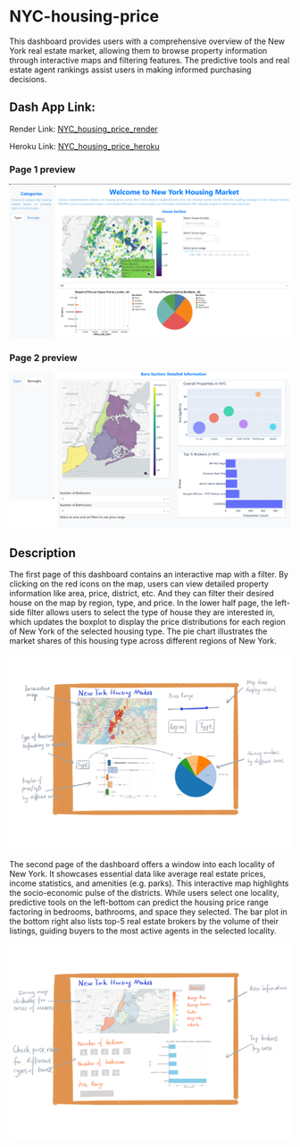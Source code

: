 # NYC-housing-price

This dashboard provides users with a comprehensive overview of the New York real estate market, allowing them to browse property information through interactive maps and filtering features. The predictive tools and real estate agent rankings assist users in making informed purchasing decisions.

## Dash App Link:

Render Link: [NYC_housing_price_render](https://ncy-housing-price.onrender.com/)

Heroku Link: [NYC_housing_price_heroku](https://nyc-b429e9209531.herokuapp.com/)

### Page 1 preview

![NYC sketch 1](https://github.com/erinkhc/NYC-housing-price/blob/main/Page1_Types.png)

### Page 2 preview

![NYC sketch 1](https://github.com/erinkhc/NYC-housing-price/blob/main/Page2_Boroughs.png)

## Description

The first page of this dashboard contains an interactive map with a filter. By clicking on the red icons on the map, users can view detailed property information like area, price, district, etc. And they can filter their desired house on the map by region, type, and price. In the lower half page, the left-side filter allows users to select the type of house they are interested in, which updates the boxplot to display the price distributions for each region of New York of the selected housing type. The pie chart illustrates the market shares of this housing type across different regions of New York.

![NYC sketch 1](https://github.com/erinkhc/NYC-housing-price/blob/main/sketch1.png)

The second page of the dashboard offers a window into each locality of New York. It showcases essential data like average real estate prices, income statistics, and amenities (e.g. parks). This interactive map highlights the socio-economic pulse of the districts. While users select one locality, predictive tools on the left-bottom can predict the housing price range factoring in bedrooms, bathrooms, and space they selected. The bar plot in the bottom right also lists top-5 real estate brokers by the volume of their listings, guiding buyers to the most active agents in the selected locality. 

![NYC sketch 2](https://github.com/erinkhc/NYC-housing-price/blob/main/sketch2.png)

